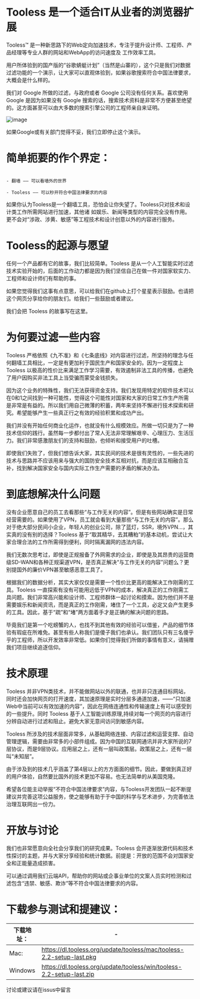 # Tooless 是一个适合IT从业者的浏览器扩展

Tooless™ 是一种新思路下的Web定向加速技术，专注于提升设计师、工程师、产品经理等专业人群的网站和WebApp的访问速度及 工作效率工具。

用户所体验到的国产版的“谷歌蜻蜓计划”（当然是山寨的），这个只是我们对数据过滤功能的一个演示，让大家可以直观体验到，如果谷歌搜索符合中国法律要求，大概会是什么样的。

我们对 Google 所做的过滤，与政府或者 Google 公司没有任何关系。喜欢使用 Google 是因为如果没有 Google 搜索的话，搜索技术资料是非常不方便甚至绝望的。这方面甚至可以由大多数的搜索引擎公司的工程师亲自来证明。

![image](https://github.com/toolessorg/chinanet/blob/master/img/dragonfly.png)

如果Google或有关部门觉得不妥，我们立即停止这个演示。


# 简单扼要的作个界定：

```

- 翻墙 —— 可以看墙外的世界

- Tooless —— 可以秒开符合中国法律要求的内容

```

如果你认为Tooless是一个翻墙工具，恐怕会让你失望了。Tooless只对技术和设计类工作所需网站进行加速，其他诸 如娱乐、新闻等类型的内容完全没有作用。更不会对“涉政、涉黄、敏感”等工程技术和设计创意以外的内容进行服务。

# Tooless的起源与愿望

任何一个产品都有它的故事，我们比较简单。Tooless 是从一个人工智能实时过滤技术实验开始的，后面的工作动力都是因为我们坚信自己在做一件对国家软实力、工程师和设计师们有帮助的事。

如果您觉得我们这事有点意思，可以给我们在github上打个星星表示鼓励。也请把这个网页分享给你的朋友们。给我们一些鼓励或者建议。

我们会把 Tooless 的故事写在这里。

# 为何要过滤一些内容

Tooless 严格依照《九不准》和《七条底线》对内容进行过滤，所坚持的理念与任何翻墙工具相比，一定是有更加利于国民生产和国家安全的。因为一定程度上 Tooless 以极高的性价比来满足工作学习需要，有效遏制非法工具的传播，也避免了用户因购买非法工具上当受骗而蒙受金钱损失。

因为这个业务的特殊性，我们无法获得资金支持。我们发现用特定的软件技术可以在0和1之间找到一种可能性，觉得这个可能性对国家和大家的日常工作生产所需是非常是有益的。所以我们用自己微薄的积蓄，两年来坚持不懈进行技术探索和研究。希望能够产生一些真正行之有效的经验积累和成功产出。

我们并没有开始任何商业化运作，也就没有什么规模效应。所做一切只是为了一种技术信仰的践行。虽然每一步都付出了常人无法非常理解艰辛、心理压力、生活压力。我们非常感激朋友们的支持和鼓励，也倾听和接受用户的吐槽。

即使我们失败了，但我们想告诉大家，其实民间的技术是很有灵性的，一些先进的技术与思路并不应该用来与强大的国防安全技术互相对抗，而是应该互相融合互补，找到解决国家安全与国内实际工作生产需要的矛盾的解决办法。


# 到底想解决什么问题

没有企业愿意自己的员工去看那些“与工作无关的内容”。但是有些网站确实是日常经营需要的。如果使用了VPN，员工就会看到大量那些“与工作无关的内容”。那么对于绝大部分民间小企业，年轻人的创业公司，除了蓝灯，SSR，境外VPN...，其实真的没有别的选择？Tooless 基于“取其精华，去其糟粕”的基本动机，尝试让大家合理合法的工作所需得到便利，同时隔离漏网的违法内容。

我们无数次思考过，即使是正规报备了外网需求的企业，即使是及其昂贵的运营商级SD-WAN和各种正规渠道VPN，是否真正解决“与工作无关的内容”问题么？更别提国外的廉价VPN甚至敏感恶意工具了。

根据我们的数据分析，其实大家仅仅是需要一个性价比更高的能解决工作刚需的工具。Tooless 一直探索有没有可能用远低于VPN的成本，解决真正的工作刚需工具问题。我们非常高兴能和设计师、工程师群体一起讨论和摸索。因为他们并不是需要娱乐和新闻资讯，而是真正的工作刚需，堵住了一个工具，必定又会产生更多的工具。因此，基于“疏”和“堵”两方面着手才是正确的解决问题的思路。

毕竟我们是第一个吃螃蟹的人，也找不到其他有效的经验可以借鉴，产品的细节体验有瑕疵在所难免。甚至有些人称我们是傻子我们也承认。我们团队只有三名傻乎乎的工程师，所以开发效率非常低。如果你们觉得我们所做的事情有意义，请捐赠我们项目继续追逐信仰。


# 技术原理

Tooless 并非VPN类技术，并不能做网站以外的联通，也并非只连通目标网站，同时还会加快网页的打开速度，其加速原理是实时分层多通道加速，——“只加速Web中当前可以有效加速的内容”，因此在网络连通性和传输速度上有可以感受到的一些提升。同时 Tooless 基于人工智能训练原理,持续对每一个网页的内容进行分辨自动进行过滤和阻止。避免大家无意间访问到敏感内容。

Tooless 所涉及的技术层面非常多，从基础网络连接、内容过滤和运营支撑、自动管理逻辑，需要由非常多的小部件组成。因为中国的互联网通讯并非大家所说的7层协议，而是9层协议。应用层之上，还有一层叫政策层。政策层之上，还有一层叫“未知层”。

由于涉及到的技术几乎涵盖了第4层以上的方方面面的细节。因此，要做到真正好的用户体验，自然要比国外的技术更加不容易。也无法简单的从美国克隆。

希望各位能主动举报“不符合中国法律要求”内容，与Tooless开发团队一起不断提建议并完善这项公益服务，使之能够有助于于中国的科学与艺术进步，为完善依法治理互联网出一份力。

# 开放与讨论

我们也非常愿意向全社会分享我们的研究成果。Tooless 会开逐渐放源代码和技术性探讨的主题，并与大家分享经验和统计数据。前提是：开放的范围不会对国家安全和正能量造成损害。

可以通过调用我们云端API，帮助你的网站或企事业单位的文案人员实时检测和过滤包含“违禁、敏感、欺诈”等不符合中国法律要求的内容。


# 下载参与测试和提建议：
下载地址： | -
---|---
Mac: | https://dl.tooless.org/update/tooless/mac/tooless-2.2-setup-last.pkg
Windows | https://dl.tooless.org/update/tooless/win/tooless-2.2-setup-last.zip

   讨论或建议请在issus中留言
